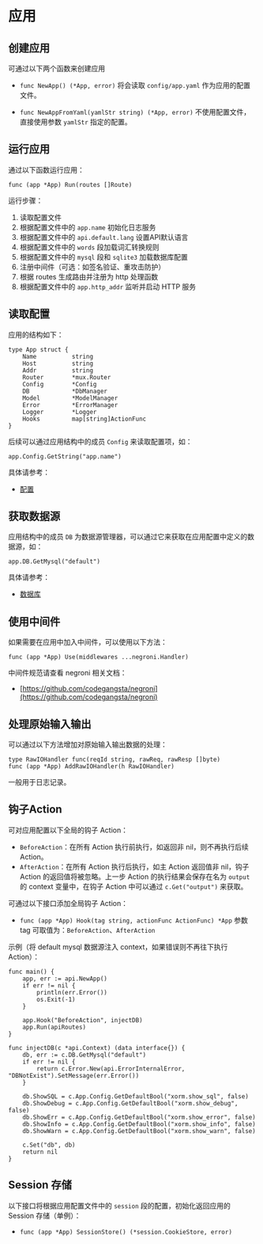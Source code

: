 应用
=====

## 创建应用

可通过以下两个函数来创建应用

 - `func NewApp() (*App, error)`
   将会读取 `config/app.yaml` 作为应用的配置文件。

 - `func NewAppFromYaml(yamlStr string) (*App, error)`
    不使用配置文件，直接使用参数 `yamlStr` 指定的配置。

## 运行应用

通过以下函数运行应用：

    func (app *App) Run(routes []Route)

运行步骤：
1. 读取配置文件
2. 根据配置文件中的 `app.name` 初始化日志服务
3. 根据配置文件中的 `api.default.lang` 设置API默认语言
4. 根据配置文件中的 `words` 段加载词汇转换规则
5. 根据配置文件中的 `mysql` 段和 `sqlite3` 加载数据库配置
6. 注册中间件（可选：如签名验证、重攻击防护）
7. 根据 routes 生成路由并注册为 http 处理函数
8. 根据配置文件中的 `app.http_addr` 监听并启动 HTTP 服务

## 读取配置

应用的结构如下：

	type App struct {
		Name          string
		Host          string
		Addr          string
		Router        *mux.Router
		Config        *Config
		DB            *DbManager
		Model         *ModelManager
		Error         *ErrorManager
		Logger        *Logger
		Hooks         map[string]ActionFunc
	}

后续可以通过应用结构中的成员 `Config` 来读取配置项，如：

	app.Config.GetString("app.name")

具体请参考：

 - [配置](config.md)

## 获取数据源

应用结构中的成员 `DB` 为数据源管理器，可以通过它来获取在应用配置中定义的数据源，如：

	app.DB.GetMysql("default")

具体请参考：

- [数据库](database.md)

## 使用中间件

如果需要在应用中加入中间件，可以使用以下方法：

	func (app *App) Use(middlewares ...negroni.Handler)

中间件规范请查看 negroni 相关文档：

  - [https://github.com/codegangsta/negroni](https://github.com/codegangsta/negroni)

## 处理原始输入输出

可以通过以下方法增加对原始输入输出数据的处理：

	type RawIOHandler func(reqId string, rawReq, rawResp []byte)
	func (app *App) AddRawIOHandler(h RawIOHandler)
	
一般用于日志记录。

## 钩子Action

可对应用配置以下全局的钩子 Action：

 - `BeforeAction`：在所有 Action 执行前执行，如返回非 nil，则不再执行后续 Action。
 - `AfterAction`：在所有 Action 执行后执行，如主 Action 返回值非 nil，钩子 Action 的返回值将被忽略。上一步 Action 的执行结果会保存在名为 `output` 的 context 变量中，在钩子 Action 中可以通过 `c.Get("output")` 来获取。

可通过以下接口添加全局钩子 Action：

 - `func (app *App) Hook(tag string, actionFunc ActionFunc) *App`
   参数 tag 可取值为：`BeforeAction`、`AfterAction`

示例（将 default mysql 数据源注入 context，如果错误则不再往下执行 Action）：

	func main() {
		app, err := api.NewApp()
		if err != nil {
			println(err.Error())
			os.Exit(-1)
		}
	
		app.Hook("BeforeAction", injectDB)
		app.Run(apiRoutes)
	}
	
	func injectDB(c *api.Context) (data interface{}) {
		db, err := c.DB.GetMysql("default")
		if err != nil {
			return c.Error.New(api.ErrorInternalError, "DBNotExist").SetMessage(err.Error())
		}
	
		db.ShowSQL = c.App.Config.GetDefaultBool("xorm.show_sql", false)
		db.ShowDebug = c.App.Config.GetDefaultBool("xorm.show_debug", false)
		db.ShowErr = c.App.Config.GetDefaultBool("xorm.show_error", false)
		db.ShowInfo = c.App.Config.GetDefaultBool("xorm.show_info", false)
		db.ShowWarn = c.App.Config.GetDefaultBool("xorm.show_warn", false)
		
		c.Set("db", db)
		return nil
	}

## Session 存储

以下接口将根据应用配置文件中的 `session` 段的配置，初始化返回应用的 Session 存储（单例）：

 - `func (app *App) SessionStore() (*session.CookieStore, error)`
